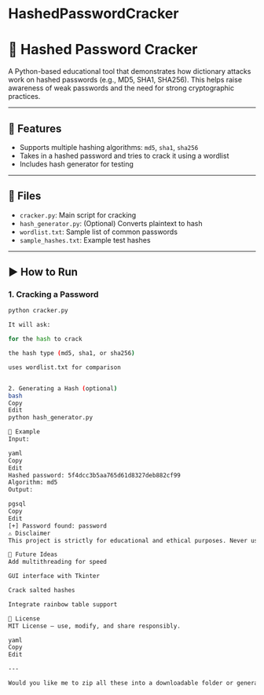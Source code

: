 # HashedPasswordCracker
# 🔐 Hashed Password Cracker

A Python-based educational tool that demonstrates how dictionary attacks work on hashed passwords (e.g., MD5, SHA1, SHA256). This helps raise awareness of weak passwords and the need for strong cryptographic practices.

---

## 🧠 Features
- Supports multiple hashing algorithms: `md5`, `sha1`, `sha256`
- Takes in a hashed password and tries to crack it using a wordlist
- Includes hash generator for testing

---

## 📁 Files
- `cracker.py`: Main script for cracking
- `hash_generator.py`: (Optional) Converts plaintext to hash
- `wordlist.txt`: Sample list of common passwords
- `sample_hashes.txt`: Example test hashes

---

## ▶️ How to Run

### 1. Cracking a Password

```bash
python cracker.py

It will ask:

for the hash to crack

the hash type (md5, sha1, or sha256)

uses wordlist.txt for comparison


2. Generating a Hash (optional)
bash
Copy
Edit
python hash_generator.py

🧪 Example
Input:

yaml
Copy
Edit
Hashed password: 5f4dcc3b5aa765d61d8327deb882cf99
Algorithm: md5
Output:

pgsql
Copy
Edit
[+] Password found: password
⚠️ Disclaimer
This project is strictly for educational and ethical purposes. Never use this on systems or data you do not own or have permission to test. The goal is to educate on password security.

🧰 Future Ideas
Add multithreading for speed

GUI interface with Tkinter

Crack salted hashes

Integrate rainbow table support

📜 License
MIT License – use, modify, and share responsibly.

yaml
Copy
Edit

---

Would you like me to zip all these into a downloadable folder or generate a GitHub repository setup command?







